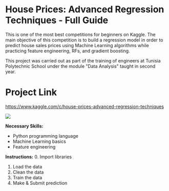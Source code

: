 # House Prices: Advanced Regression Techniques - Full Guide
This is one of the most best competitions for beginners on Kaggle. The main objective of this competition is to build a regression model in order to predict house sales prices using Machine Learning algorithms while practicing feature engineering, RFs, and gradient boosting.

This project was carried out as part of the training of engineers at Tunisia Polytechnic School under the module "Data Analysis" taught in second year.

# Project Link
https://www.kaggle.com/c/house-prices-advanced-regression-techniques

![]([URL](https://storage.googleapis.com/kaggle-competitions/kaggle/5407/logos/front_page.png))

**Necessary Skills:**
- Python programming language
- Machine Learning basics
- Feature engineering

**Instructions:**
0. Import libraries
1. Load the data 
2. Clean the data
3. Train the data
4. Make & Submit prediction
